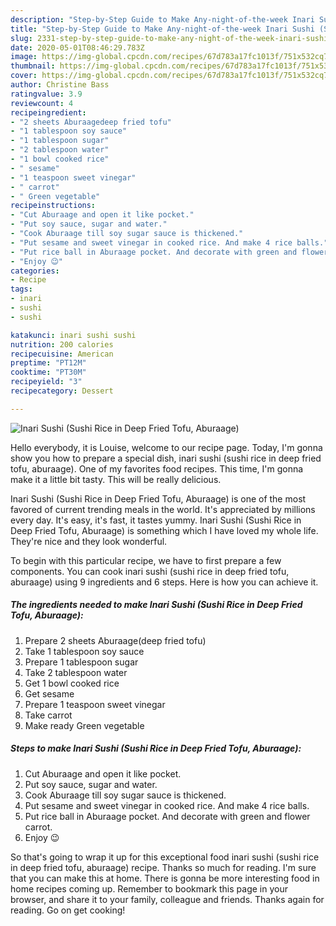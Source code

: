```yaml
---
description: "Step-by-Step Guide to Make Any-night-of-the-week Inari Sushi (Sushi Rice in Deep Fried Tofu, Aburaage)"
title: "Step-by-Step Guide to Make Any-night-of-the-week Inari Sushi (Sushi Rice in Deep Fried Tofu, Aburaage)"
slug: 2331-step-by-step-guide-to-make-any-night-of-the-week-inari-sushi-sushi-rice-in-deep-fried-tofu-aburaage
date: 2020-05-01T08:46:29.783Z
image: https://img-global.cpcdn.com/recipes/67d783a17fc1013f/751x532cq70/inari-sushi-sushi-rice-in-deep-fried-tofu-aburaage-recipe-main-photo.jpg
thumbnail: https://img-global.cpcdn.com/recipes/67d783a17fc1013f/751x532cq70/inari-sushi-sushi-rice-in-deep-fried-tofu-aburaage-recipe-main-photo.jpg
cover: https://img-global.cpcdn.com/recipes/67d783a17fc1013f/751x532cq70/inari-sushi-sushi-rice-in-deep-fried-tofu-aburaage-recipe-main-photo.jpg
author: Christine Bass
ratingvalue: 3.9
reviewcount: 4
recipeingredient:
- "2 sheets Aburaagedeep fried tofu"
- "1 tablespoon soy sauce"
- "1 tablespoon sugar"
- "2 tablespoon water"
- "1 bowl cooked rice"
- " sesame"
- "1 teaspoon sweet vinegar"
- " carrot"
- " Green vegetable"
recipeinstructions:
- "Cut Aburaage and open it like pocket."
- "Put soy sauce, sugar and water."
- "Cook Aburaage till soy sugar sauce is thickened."
- "Put sesame and sweet vinegar in cooked rice. And make 4 rice balls."
- "Put rice ball in Aburaage pocket. And decorate with green and flower carrot."
- "Enjoy 😉"
categories:
- Recipe
tags:
- inari
- sushi
- sushi

katakunci: inari sushi sushi 
nutrition: 200 calories
recipecuisine: American
preptime: "PT12M"
cooktime: "PT30M"
recipeyield: "3"
recipecategory: Dessert

---
```



![Inari Sushi (Sushi Rice in Deep Fried Tofu, Aburaage)](https://img-global.cpcdn.com/recipes/67d783a17fc1013f/751x532cq70/inari-sushi-sushi-rice-in-deep-fried-tofu-aburaage-recipe-main-photo.jpg)

Hello everybody, it is Louise, welcome to our recipe page. Today, I'm gonna show you how to prepare a special dish, inari sushi (sushi rice in deep fried tofu, aburaage). One of my favorites food recipes. This time, I'm gonna make it a little bit tasty. This will be really delicious.



Inari Sushi (Sushi Rice in Deep Fried Tofu, Aburaage) is one of the most favored of current trending meals in the world. It's appreciated by millions every day. It's easy, it's fast, it tastes yummy. Inari Sushi (Sushi Rice in Deep Fried Tofu, Aburaage) is something which I have loved my whole life. They're nice and they look wonderful.


To begin with this particular recipe, we have to first prepare a few components. You can cook inari sushi (sushi rice in deep fried tofu, aburaage) using 9 ingredients and 6 steps. Here is how you can achieve it.

<!--inarticleads1-->

##### The ingredients needed to make Inari Sushi (Sushi Rice in Deep Fried Tofu, Aburaage):

1. Prepare 2 sheets Aburaage(deep fried tofu)
1. Take 1 tablespoon soy sauce
1. Prepare 1 tablespoon sugar
1. Take 2 tablespoon water
1. Get 1 bowl cooked rice
1. Get  sesame
1. Prepare 1 teaspoon sweet vinegar
1. Take  carrot
1. Make ready  Green vegetable




<!--inarticleads2-->

##### Steps to make Inari Sushi (Sushi Rice in Deep Fried Tofu, Aburaage):

1. Cut Aburaage and open it like pocket.
1. Put soy sauce, sugar and water.
1. Cook Aburaage till soy sugar sauce is thickened.
1. Put sesame and sweet vinegar in cooked rice. And make 4 rice balls.
1. Put rice ball in Aburaage pocket. And decorate with green and flower carrot.
1. Enjoy 😉




So that's going to wrap it up for this exceptional food inari sushi (sushi rice in deep fried tofu, aburaage) recipe. Thanks so much for reading. I'm sure that you can make this at home. There is gonna be more interesting food in home recipes coming up. Remember to bookmark this page in your browser, and share it to your family, colleague and friends. Thanks again for reading. Go on get cooking!
